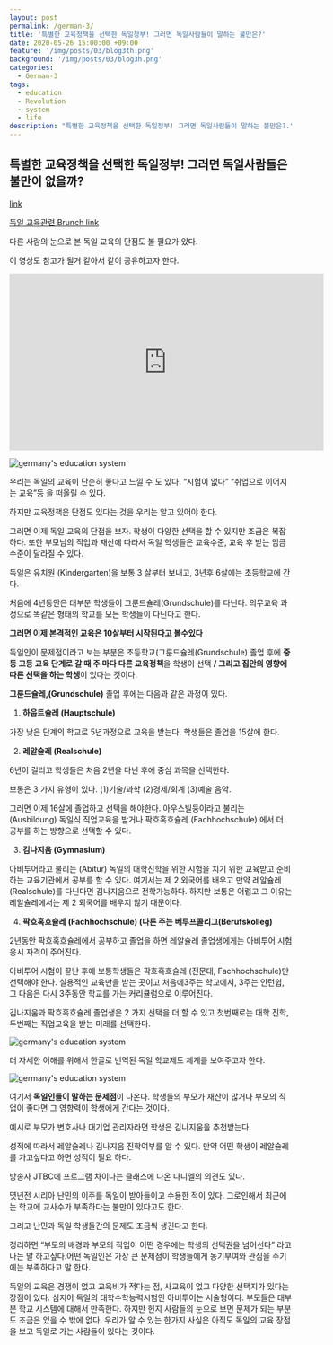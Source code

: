 ```yaml
---
layout: post
permalink: /german-3/
title: '특별한 교육정책을 선택한 독일정부! 그러면 독일사람들이 말하는 불만은?'
date: 2020-05-26 15:00:00 +09:00
feature: '/img/posts/03/blog3th.png'
background: '/img/posts/03/blog3h.png'
categories:
  - German-3
tags:
  - education
  - Revolution
  - system
  - life
description: "특별한 교육정책을 선택한 독일정부! 그러면 독일사람들이 말하는 불만은?."
---
```




## 특별한 교육정책을 선택한 독일정부! 그러면 독일사람들은 불만이 없을까?

[link]([https://chingufreunde.com/ko/%EB%8F%85%EC%9D%BC-%EA%B5%90%EC%9C%A1-%EC%8B%9C%EC%8A%A4%ED%85%9C%EC%9D%98-%EB%8B%A8%EC%A0%90-feat-%EB%8F%85%EC%9D%BC%EC%9D%B8-c/](https://chingufreunde.com/ko/독일-교육-시스템의-단점-feat-독일인-c/))

[독일 교육관련 Brunch link](https://brunch.co.kr/@itsk2h/65)



다른 사람의 눈으로 본 독일 교육의 단점도 볼 필요가 있다.

이 영상도 참고가 될거 같아서 같이 공유하고자 한다.

<iframe width="560" height="315" src="https://www.youtube.com/embed/lIFKsF1oATE" frameborder="0" allow="accelerometer; autoplay; encrypted-media; gyroscope; picture-in-picture" allowfullscreen></iframe>



![germany's education system](https://www.iamexpat.de/sites/default/files/styles/article--full/public/education-rural-germany-just-good-cities.jpg?itok=JJ3DNWZj "germany's education system.")



우리는 독일의 교육이 단순히 좋다고 느낄 수 도 있다. “시험이 없다” “취업으로 이어지는 교육”등 을 떠올릴 수 있다.

하지만 교육정책은 단점도 있다는 것을 우리는 알고 있어야 한다.

그러면 이제 독일 교육의 단점을 보자. 학생이 다양한 선택을 할 수 있지만 조금은 복잡하다.  또한 부모님의 직업과 재산에 따라서 독일 학생들은 교육수준, 교육 후 받는 임금수준이 달라질 수 있다.

독일은 유치원 (Kindergarten)을 보통 3 살부터 보내고, 3년후 6살에는 초등학교에 간다.

처음에 4년동안은 대부분 학생들이 그룬드슐레(Grundschule)를 다닌다. 의무교육 과정으로 똑같은 형태의 학교를 모든 학생들이 다닌다고 한다.

**그러면 이제 본격적인 교육은 10살부터 시작된다고 볼수있다**

독일인이 문제점이라고 보는 부분은 초등학교(그룬드슐레(Grundschule) 졸업 후에 **중등 고등 교육 단계로 갈 때 주 마다 다른 교육정책**을 학생이 선택 **/ 그리고 집안의 영향에 따른 선택을 하는 학생**이 있다는 것이다.

**그룬드슐레,(Grundschule)** 졸업 후에는 다음과 같은 과정이 있다.



1.  **하웁트슐레 (Hauptschule)**

가장 낮은 단계의 학교로 5년과정으로 교육을 받는다. 학생들은 졸업을 15살에 한다.



2.   **레알슐레 (Realschule)**

6년이 걸리고 학생들은 처음 2년을 다닌 후에 중심 과목을 선택한다.

보통은 3 가지 유형이 있다. (1)기술/과학 (2)경제/회계 (3)예술 음악.   

그러면 이제 16살에 졸업하고 선택을 해야한다. 아우스빌둥이라고 불리는 (Ausbildung) 독일식 직업교육을 받거나 팍흐혹흐슐레 (Fachhochschule) 에서 더 공부를 하는 방향으로 선택할 수 있다.



3.  **김나지움 (Gymnasium)**

아비투어라고 불리는  (Abitur) 독일의 대학진학을 위한 시험을 치기 위한 교육받고 준비하는 교육기관에서 공부를 할 수 있다. 여기서는 제 2 외국어를 배우고 만약 레알슐레 (Realschule)를 다닌다면 김나지움으로 전학가능하다. 하지만 보통은 어렵고 그 이유는 레알슐레에서는 제 2 외국어를 배우지 않기 때문이다.



4.  **팍흐혹흐슐레 (Fachhochschule) (다른 주는 베루프콜리그(Berufskolleg)**

2년동안 팍흐혹흐슐레에서 공부하고 졸업을 하면 레알슐레 졸업생에게는 아비투어 시험 응시 자격이 주어진다.

아비투어 시험이 끝난 후에 보통학생들은 팍흐혹흐슐레 (전문대, Fachhochschule)만 선택해야 한다. 실용적인 교육만을 받는 곳이고 처음에3주는 학교에서, 3주는 인턴쉽, 그 다음은 다시 3주동안 학교를 가는 커리큘럼으로 이루어진다.

김나지움과 팍흐혹흐슐레 졸업생은 2 가지 선택을 더 할 수 있고 첫번째로는 대학 진학,  두번째는 직업교육을 받는 미래를 선택한다.



![germany's education system](https://gpseducation.oecd.org/Content/MapOfEducationSystem/DEU/DEU_2011_EN.png "germany's education system.")



더 자세한 이해를 위해서 한글로 번역된 독일 학교제도 체계를 보여주고자 한다.

![germany's education system](https://w.namu.la/s/4c04439ddace647a2d023c8c30cc34433ee51033b551344305c20dd0cfc8da5d2dae814f8075f7623140d34fc639c5ff14d434f9573b26738f72da70b36956014b442f3926de9139f4e93b45355c31000ae49f39ce70d889ac3a7b60938e09e3 "germany's education system.")



여기서 **독일인들이 말하는 문제점**이 나온다. 학생들의 부모가 재산이 많거나 부모의 직업이 좋다면 그 영향력이 학생에게 간다는 것이다.

예시로 부모가 변호사나 대기업 관리자라면 학생은 김나지움을 추천받는다.



성적에 따라서 레알슐레나 김나지움 진학여부를 알 수 있다. 만약 어떤 학생이 레알슐레를 가고싶다고 하면 성적이 필요 하다.



방송사 JTBC에 프로그램 차이나는 클래스에 나온 다니엘의 의견도 있다.

몃년전 시리아 난민의 이주를 독일이 받아들이고 수용한 적이 있다. 그로인해서 최근에는 학교에 교사수가 부족하다는 불만이 있다고도 한다.

그리고 난민과 독일 학생들간의 문제도 조금씩 생긴다고 한다.



정리하면 “부모의 배경과 부모의 직업이 어떤 경우에는 학생의 선택권을 넘어선다” 라고 나는 말 하고싶다.어떤 독일인은 가장 큰 문제점이 학생들에게 동기부여와 관심을 주기에는 부족하다고 말 한다.

독일의 교육은 경쟁이 없고 교육비가 적다는 점, 사교육이 없고 다양한 선택지가 있다는 장점이 있다. 심지어 독일의 대학수학능력시험인 아비투어는 서술형이다. 부모들은 대부분 학교 시스템에 대해서 만족한다. 하지만 현지 사람들의 눈으로 보면 문제가 되는 부분도 조금은 있을 수 밖에 없다. 우리가 알 수 있는 한가지 사실은 아직도 독일의 교육 장점을 보고 독일로 가는 사람들이 있다는 것이다.
